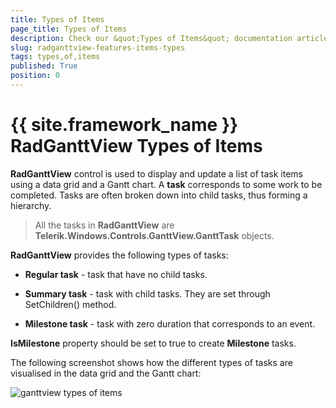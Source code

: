 ```yaml
---
title: Types of Items
page_title: Types of Items
description: Check our &quot;Types of Items&quot; documentation article for the RadGanttView {{ site.framework_name }} control.
slug: radganttview-features-items-types
tags: types,of,items
published: True
position: 0
---
```


# {{ site.framework_name }} RadGanttView Types of Items

__RadGanttView__ control is used to display and update a list of task items using a data grid and a Gantt chart. A __task__ corresponds to some work to be completed. Tasks are often broken down into child tasks, thus forming a hierarchy.

>All the tasks in __RadGanttView__ are __Telerik.Windows.Controls.GanttView.GanttTask__ objects.
    
__RadGanttView__ provides the following types of tasks:

* __Regular task__ - task that have no child tasks.       	

* __Summary task__ - task with child tasks. They are set through SetChildren() method.

* __Milestone task__ - task with zero duration that corresponds to an event. 

__IsMilestone__ property should be set to true to create __Milestone__ tasks.

The following screenshot shows how the different types of tasks are visualised in the data grid and the Gantt chart:

![ganttview types of items](images/ganttview_types_of_items.png)
